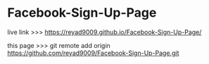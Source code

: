 # Facebook-Sign-Up-Page

live link  >>>  https://reyad9009.github.io/Facebook-Sign-Up-Page/

this page  >>>  git remote add origin https://github.com/reyad9009/Facebook-Sign-Up-Page.git  
